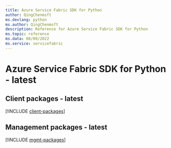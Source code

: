 ```yaml
---
title: Azure Service Fabric SDK for Python
author: QingChenmsft
ms.devlang: python
ms.author: QingChenmsft
description: Reference for Azure Service Fabric SDK for Python
ms.topic: reference
ms.data: 08/09/2022
ms.service: servicefabric
---
```

# Azure Service Fabric SDK for Python - latest

## Client packages - latest
[!INCLUDE [client-packages](service-fabric-client-index.md)]
## Management packages - latest
[!INCLUDE [mgmt-packages](service-fabric-mgmt-index.md)]